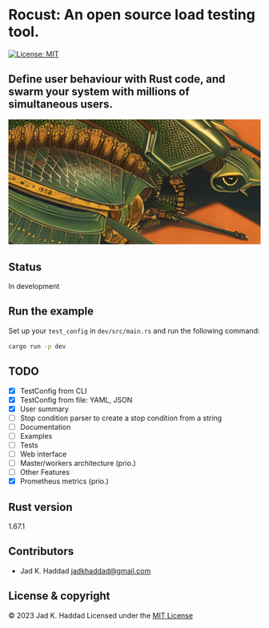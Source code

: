 # Rocust: An open source load testing tool.

[![License: MIT](https://img.shields.io/badge/License-MIT-yellow.svg)](https://opensource.org/licenses/MIT)

## Define user behaviour with Rust code, and swarm your system with millions of simultaneous users.

![alt text](https://github.com/JadKHaddad/rocust/blob/main/assets/logo_long.png?raw=true)

## Status
In development

## Run the example
Set up your ```test_config``` in ```dev/src/main.rs``` and run the following command:
```sh
cargo run -p dev
```

## TODO
- [X] TestConfig from CLI
- [X] TestConfig from file: YAML, JSON
- [X] User summary
- [ ] Stop condition parser to create a stop condition from a string
- [ ] Documentation
- [ ] Examples
- [ ] Tests
- [ ] Web interface
- [ ] Master/workers architecture (prio.)
- [ ] Other Features
- [X] Prometheus metrics (prio.)

## Rust version 
1.67.1

## Contributors
* Jad K. Haddad <jadkhaddad@gmail.com>

## License & copyright
© 2023 Jad K. Haddad
Licensed under the [MIT License](LICENSE)
